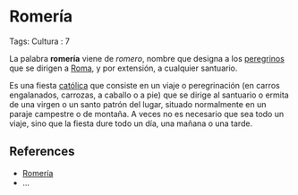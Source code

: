 # Romería

Tags: Cultura
: 7

La palabra **romería** viene de *romero*, nombre que designa a los [peregrinos](https://es.wikipedia.org/wiki/Peregrino) que se dirigen a [Roma](https://es.wikipedia.org/wiki/Roma), y por extensión, a cualquier santuario.

Es una fiesta [católica](https://es.wikipedia.org/wiki/Catolicismo)  que consiste en un viaje o peregrinación (en carros engalanados, 
carrozas, a caballo o a pie) que se dirige al santuario o ermita de una  virgen o un santo patrón del lugar, situado normalmente en un paraje  campestre o de montaña. A veces no es necesario que sea todo un viaje,  sino que la fiesta dure todo un día, una mañana o una tarde.

## References

- [Romería](https://es.wikipedia.org/wiki/Romer%C3%ADa)
- …